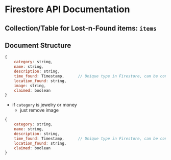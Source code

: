 # Firestore API Documentation

## Collection/Table for Lost-n-Found items: `items`

## Document Structure

```javascript
{
    category: string,
    name: string,
    description: string,
    time_found: Timestamp,      // Unique type in Firestore, can be converted to JS Date with methods
    location_found: string,
    image: string,
    claimed: boolean
}
```

- if `category` is jewelry or money
    - just remove image

```javascript
{
    category: string,
    name: string,
    description: string,
    time_found: Timestamp,      // Unique type in Firestore, can be converted to Dart date with methods or constructors
    location_found: string,
    claimed: boolean
}
```